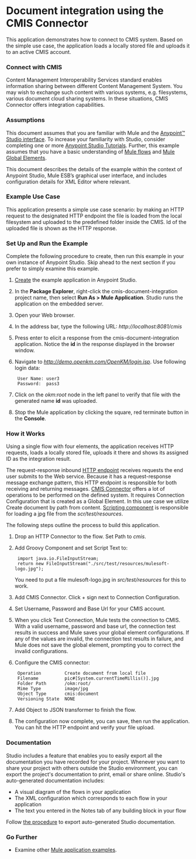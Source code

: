 # Document integration using the CMIS Connector #

This application demonstrates how to connect to CMIS system. Based on the simple use case, the application loads a locally stored file and uploads it to an active CMIS account. 

### Connect with CMIS ###

Content Management Interoperability Services standard enables information sharing between different Content Management System. You may wish to exchange such content with various systems, e.g. filesystems, various document cloud  sharing systems. In these situations, CMIS Connector offers integration capabilities.

### Assumptions ###


This document assumes that you are familiar with Mule and the [Anypoint™ Studio interface](http://www.mulesoft.org/documentation/display/current/Anypoint+Studio+Essentials). To increase your familiarity with Studio, consider completing one or more [Anypoint Studio Tutorials](http://www.mulesoft.org/documentation/display/current/Basic+Studio+Tutorial). Further, this example assumes that you have a basic understanding of [Mule flows](http://www.mulesoft.org/documentation/display/current/Mule+Application+Architecture) and [Mule Global Elements](http://www.mulesoft.org/documentation/display/current/Global+Elements).

This document describes the details of the example within the context of Anypoint Studio, Mule ESB’s graphical user interface, and includes configuration details for XML Editor where relevant. 

### Example Use Case ###

This application presents a simple use case scenario: by making an HTTP request to the designated HTTP endpoint the file is loaded from the local filesystem and uploaded to the predefined folder inside the CMIS. Id of the uploaded file is shown as the HTTP response.


### Set Up and Run the Example ###

Complete the following procedure to create, then run this example in your own instance of Anypoint Studio. Skip ahead to the next section if you prefer to simply examine this example.

1. [Create](http://www.mulesoft.org/documentation/display/current/Mule+Examples#MuleExamples-CreateandRunExampleApplications) the example application in Anypoint Studio. 
2. In the **Package Explorer**, right-click the cmis-document-integration project name, then select **Run As > Mule Application**. Studio runs the application on the embedded server.
3. Open your Web browser.
3. In the address bar, type the following URL: *http://localhost:8081/cmis*
4. Press enter to elicit a response from the cmis-document-integration application. Notice the **id** in the response displayed in the browser window.
5. Navigate to *http://demo.openkm.com/OpenKM/login.jsp*. Use following login data:

		User Name: user3
		Password:  pass3

6. Click on the *okm:root* node in the left panel to verify that file with the generated name **id** was uploaded.
7. Stop the Mule application by clicking the square, red terminate button in the **Console**.

### How it Works ###

Using a single flow with four elements, the application receives HTTP requests, loads a locally stored file, uploads it there and shows its assigned ID as the integration result.

The request-response inbound [HTTP endpoint](http://www.mulesoft.org/documentation/display/current/HTTP+Connector) receives requests the end user submits to the Web service. Because it has a request-response message exchange pattern, this HTTP endpoint is responsible for both receiving and returning messages. 
[CMIS Connector](http://www.mulesoft.org/connectors/cmis-connector-3.4.0) offers a lot of operations to be performed on the defined system. It requires Connection Configuration that is created as a Global Element. In this use case we utilize Create document by path from content. [Scripting component](http://www.mulesoft.org/documentation/display/current/Script+Component+Reference) is responsible for loading a jpg file from the *scr/test/resources*.

The following steps outline the process to build this application. 

1. Drop an HTTP Connector to the flow. Set Path to *cmis*.
6. Add Groovy Component and set Script Text to:
		
		import java.io.FileInputStream;
		return new FileInputStream("./src/test/resources/mulesoft-logo.jpg");
	
	You need to put a file mulesoft-logo.jpg in *src/test/resources* for this to work.
2. Add CMIS Connector. Click + sign next to Connection Configuration.
3. Set Username, Password and Base Url for your CMIS account.
4. When you click Test Connection, Mule tests the connection to CMIS. With a valid username, password and base url, the connection test results in success and Mule saves your global element configurations. If any of the values are invalid, the connection test results in failure, and Mule does not save the global element, prompting you to correct the invalid configurations.
7. Configure the CMIS connector:
		
		Operation    	  Create document from local file
		Filename 		  pic#[System.currentTimeMillis()].jpg
		Folder Path  	  /okm:root/
		Mime Type 		  image/jpg
		Object Type 	  cmis:document
		Versioning State  NONE
8. Add Object to JSON transformer to finish the flow.
9. The configuration now complete, you can save, then run the application. You can hit the HTTP endpoint and verify your file upload.

### Documentation ###

Studio includes a feature that enables you to easily export all the documentation you have recorded for your project. Whenever you want to share your project with others outside the Studio environment, you can export the project's documentation to print, email or share online. Studio's auto-generated documentation includes:

- A visual diagram of the flows in your application
- The XML configuration which corresponds to each flow in your application
- The text you entered in the Notes tab of any building block in your flow

Follow [the procedure](http://www.mulesoft.org/documentation/display/current/Importing+and+Exporting+in+Studio#ImportingandExportinginStudio-ExportingStudioDocumentation) to export auto-generated Studio documentation.

### Go Further ###

- Examine other [Mule application examples](http://www.mulesoft.org/documentation/display/33X/Mule+Examples).
